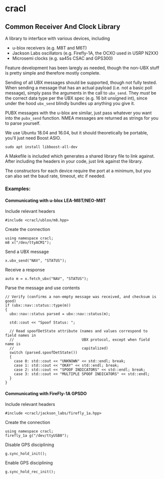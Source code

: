 # cracl

## Common Receiver And Clock Library

A library to interface with various devices, including
* u-blox receivers (e.g. M8T and M6T)
* Jackson Labs oscillators (e.g. Firefly-1A, the OCXO used in USRP N2XX)
* Microsemi clocks (e.g. sa45s CSAC and GPS300)

Feature development has been laregly as needed, though the non-UBX stuff is pretty simple and therefore mostly complete.

Sending of all UBX messages should be supported, though not fully tested. When sending a message that has an actual payload (i.e. not a basic poll message), simply pass the arguments in the call to `ubx_send`. They *must* be the correct data type per the UBX spec (e.g. 16 bit unsigned int), since under the hood `ubx_send` blindly bundles up anything you give it.

PUBX messages with the u-blox are similar, just pass whatever you want into the `pubx_send` function. NMEA messages are returned as strings for you to parse yourself.

We use Ubuntu 18.04 and 16.04, but it should theoretically be portable, you'll just need Boost ASIO.
```
sudo apt install libboost-all-dev
```

A Makefile is included which generates a shared library file to link against. After including the headers in your code, just link against the library.

The constructors for each device require the port at a minimum, but you can also set the baud rate, timeout, etc if needed.
### Examples:

#### Communicating with u-blox LEA-M8T/NEO-M8T


Include relevant headers
```
#include <cracl/ublox/m8.hpp>
```

Create the connection
```
using namespace cracl;
m8 x("/dev/ttyACM1");
```

Send a UBX message
```
x.ubx_send("NAV", "STATUS");
```

Receive a response
```
auto m = x.fetch_ubx("NAV", "STATUS");
```

Parse the message and use contents
```
// Verify (confirms a non-empty message was received, and checksum is good)
if (ubx::nav::status::type(m))
{
  ubx::nav::status parsed = ubx::nav::status(m);

  std::cout << "Spoof Status: ";

  // Read spoofDetState attribute (names and values correspond to field names in
  //                               UBX protocol, except when field name is
  //                               capitalized)
  switch (parsed.spoofDetState())
  {
    case 0: std::cout << "UNKNOWN" << std::endl; break;
    case 1: std::cout << "OKAY" << std::endl; break;
    case 2: std::cout << "SPOOF INDICATORS" << std::endl; break;
    case 3: std::cout << "MULTIPLE SPOOF INDICATORS" << std::endl;
  }
}
```

#### Communicating with FireFly-1A GPSDO

Include relevant headers
```
#include <cracl/jackson_labs/firefly_1a.hpp>
```

Create the connection
```
using namespace cracl;
firefly_1a g("/dev/ttyUSB0");
```

Disable GPS disciplining
```
g.sync_hold_init();
```

Enable GPS disciplining
```
g.sync_hold_rec_init();
```
